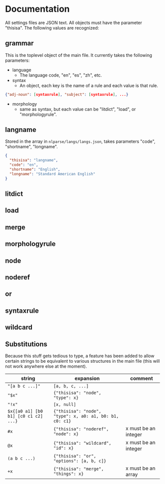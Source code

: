 # Documentation
All settings files are JSON text. All objects must have the parameter "thisisa". The following values are recognized:

## grammar
This is the toplevel object of the main file. It currently takes the following parameters:
- language
  - The language code, "en", "es", "zh", etc.
- syntax
  - An object, each key is the name of a rule and each value is that rule.
```JSON
{"adj-noun": [syntaxrule], "subject": [syntaxrule], ...}
```
- morphology
  - same as syntax, but each value can be "litdict", "load", or "morphologyrule".

## langname
Stored in the array in ```nlparse/langs/langs.json```, takes parameters "code", "shortname", "longname".
```JSON
{
  "thisisa": "langname",
  "code": "en",
  "shortname": "English",
  "longname": "Standard American English"
}
```
## litdict
## load
## merge
## morphologyrule
## node
## noderef
## or
## syntaxrule
## wildcard

## Substitutions
Because this stuff gets tedious to type, a feature has been added to allow certain strings to be equivalent to various structures in the main file (this will not work anywhere else at the moment).

|       string                             |            expansion                                         |        comment       |
|------------------------------------------|--------------------------------------------------------------|----------------------|
| ```"[a b c ...]"```                      |       ```[a, b, c, ...]```                                   |                      |
|      ```"$x"```                          | ```{"thisisa": "node", "type": x}```                         |                      |
|      ```"!x"```                          |        ```[x, null]```                                       |                      |
| ```$x{[a0 a1] [b0 b1] [c0 c1 c2] ...}``` | ```{"thisisa": "node", "type": x, a0: a1, b0: b1, c0: c1}``` |                      |
|             ```#x```                     | ```{"thisisa": "noderef", "node": x}```                      | x must be an integer |
|             ```@x```                     | ```{"thisisa": "wildcard", "id": x}```                       | x must be an integer |
|           ```(a b c ...)```              | ```{"thisisa": "or", "options": [a, b, c]}```                |                      |
|         ```+x```                         | ```{"thisisa": "merge", "things": x}```                      | x must be an array   |

